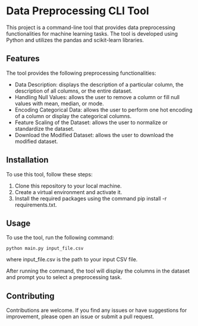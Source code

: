 # Data Preprocessing CLI Tool

This project is a command-line tool that provides data preprocessing functionalities for machine learning tasks. The tool is developed using Python and utilizes the pandas and scikit-learn libraries.
## Features

The tool provides the following preprocessing functionalities:
    
   <ul>
   <li>Data Description: displays the description of a particular column, the description of all columns, or the entire dataset.</li>
   <li>Handling Null Values: allows the user to remove a column or fill null values with mean, median, or mode.</li>
   <li>Encoding Categorical Data: allows the user to perform one hot encoding of a column or display the categorical columns.</li>
   <li>Feature Scaling of the Dataset: allows the user to normalize or standardize the dataset.</li>
   <li>Download the Modified Dataset: allows the user to download the modified dataset.</li>
   </ul>

## Installation

To use this tool, follow these steps:
    <ol>
    <li>Clone this repository to your local machine.</li>
    <li>Create a virtual environment and activate it.</li>
    <li>Install the required packages using the command pip install -r requirements.txt.</li>
    </ol>
## Usage

To use the tool, run the following command:

`python main.py input_file.csv`

where input_file.csv is the path to your input CSV file.

After running the command, the tool will display the columns in the dataset and prompt you to select a preprocessing task.
## Contributing

Contributions are welcome. If you find any issues or have suggestions for improvement, please open an issue or submit a pull request.
